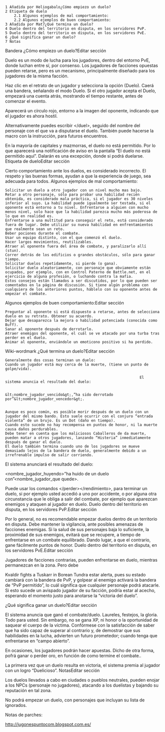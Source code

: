 

    1 Añadida por Heliogabalo¿Cómo empiezo un duelo?
    2 Etiqueta de duelo
        2.1 Algunos ejemplos de mal comportamiento:
        2.2 Algunos ejemplos de buen comportamiento:
    3 Añadida por Mat7¿Qué termina un duelo?
    4 Duelo dentro del territorio en disputa, en los servidores PvP.
    5 Duelo dentro del territorio en disputa, en los servidores PvE.
    6 ¿Qué significa ganar un duelo?
    7 Notas

Bandera
¿Cómo empiezo un duelo?Editar sección

Duelo es un modo de lucha para los jugadores, dentro del entorno PvE, donde luchan entre sí, por consenso. Los jugadores de facciones opuestas pueden retarse, pero es un mecanismo, principalmente diseñado para los jugadores de la misma facción.

Haz clic en el retrato de un jugador y selecciona la opción (Duelo). Caerá una bandera, señalando el modo Duelo. Si el otro jugador acepta el Duelo, empezará una cuenta atrás, mostrando el tiempo restante, antes de comenzar el evento.

Aparecerá un círculo rojo, entorno a la imagen del oponente, indicando que el jugador es ahora hostil.

Alternativamente puedes escribir &lt;/duel&gt;, seguido del nombre del personaje con el que va a disputarse el duelo. También puede hacerse la macro con la instrucción, para futuros encuentros.

En la mayoría de capitales y mazmorras, el duelo no está permitido. Por lo que aparecerá una notificación de aviso en la pantalla “El duelo no está permitido aquí”. Dalarán es una excepción, donde si podrá duelarse.
Etiqueta de dueloEditar sección

Cierto comportamiento ante los duelos, es considerado incorrecto. El respeto y las buenas formas, ayudan a que la experiencia de juego, sea adecuada para todos.
Algunos ejemplos de mal comportamiento:


    Solicitar un duelo a otro jugador con un nivel mucho mas bajo.
    Retar a otro personaje, sólo para probar una habilidad recién obtenida, es considerado mala práctica, si el jugador es 30 niveles inferior al suyo. La habilidad puede igualmente ser testada, si el oponente está entorno a tu nivel. Enfrentarse a alguien con mucho menos nivel, solo hace que la habilidad parezca mucho más poderosa de lo que en realidad es.
    Enfrentarse a una multitud para conseguir el reto, está considerado fuera de lugar. Debe utilizar su nueva habilidad en enfrentamientos que realmente sean un reto.
    Beber pociones durante el combate.
    Usar un equipo distinto, con el que comenzó el duelo.
    Hacer largos movimientos, reutilizables.
    Atraer al oponente fuera del área de combate, y paralizarlo allí (stun).
    Correr detrás de los edificios o grandes obstáculos, sólo para ganar tiempo.
    Solicitar duelos repetidamente, si pierde (o gana).
    Solicitar duelo aleatoriamente, con personaje que obviamente están ocupados, por ejemplo, con en Control Paterno de Battle.net, en el ejercicio de alguna profesión, o luchando contra la mafia.
    Estos consejos están llamados a ser discutidos, por lo que pueden ser comentados en la página de discusión. Si tiene algún problema con cualquiera de los anteriores puntos, háblelo con su oponente antes de empezar el combate.

Algunos ejemplos de buen comportamiento:Editar sección

    Preguntar al oponente si está dispuesto a retarse, antes de selecciona duelo en su retrato. Obtener su acuerdo.
    Dejar que desaparezca la mejora o habilidad potenciada (conocida como Buff).
    Sanar al oponente después de derrotarlo.
    Atraer enemigos del oponente, el cuál se ve atacado por una turba tras perder en el duelo.
    Animar al oponente, enviándole un emoticono positivo si ha perdido.

Wiki-wordmark
¿Qué termina un duelo?Editar sección

    Generalmente dos cosas terminan un duelo:
    Cuando un jugador está muy cerca de la muerte, (tiene un punto de golpe/vida).

                                                                 El sistema anuncia el resultado del duelo:

                                                                 &lt;nombre_jugador_vencido&gt;,”ha sido derrotado                                                                                                    por”&lt;nombre_jugador_vencedor&gt;.


    Aunque es poco común, es posible morir después de un duelo con un jugador del mismo bando. Esto suele ocurrir con el conjuro “entrada violenta” de un brujo. Es un Dot (daño en tiempo).
    Cuando esto sucede no hay recompensa en puntos de honor, ni la muerte causa daños perdurables.
    Debe tener en cuenta que los maliciosos Caballeros de da muerte, pueden matar a otros jugadores, lanzando “Histeria” inmediatamente después de ganar el duelo.
    El duelo también termina cuando uno de los jugadores se mueve demasiado lejos de la bandera de duelo, generalmente debido a un irrefrenable impulso de salir corriendo.

El sistema anunciará el resultado del duelo:

&lt;nombre_jugador_huyendo&gt;”ha huido de un duelo con”&lt;nombre_jugador_que quede&gt;.

Puede usar los comandos &lt;/perder&gt;&lt;/rendimiento&gt;, para terminar un duelo, si por ejemplo usted accedió a uno por accidente, o por alguna otra circunstancia que le obliga a salir del combate, por ejemplo que aparezcan enemigos y ataquen al jugador en duelo.
Duelo dentro del territorio en disputa, en los servidores PvP.Editar sección

Por lo general, no es recomendable empezar duelos dentro de un territorio en disputa. Debe mantener la vigilancia, ante posibles amenazas de facciones enemigas. Si la salud de sus personajes baja lo suficiente, la proximidad de sus enemigos, evitará que se recupere, a tiempo de enfrentarse en un combate equilibrado. Dando lugar, a que el contrario, gane fácilmente puntos de honor.
Duelo dentro del territorio en disputa, en los servidores PvE.Editar sección

Jugadores de facciones contrarias, pueden enfrentarse en duelo, mientras permanezcan en la zona. Pero debe








Kvaldir fights a Tuskarr in Borean Tundra
estar alerta, pues su estado cambiará con la bandera de PvP, y golpear al enemigo activará la bandera de “PvP permitido”, lo cuál significa que cualquier personaje podrá atacarle. Si esto sucede un avispado jugador de su facción, podría estar al acecho, esperando el momento justo para anotarse la “victoria del duelo”.

¿Qué significa ganar un duelo?Editar sección

El sistema anuncia que ganó el combate/duelo. Laureles, festejos, la gloria. Todo para usted. Sin embargo, no se gana XP, ni honor o la oportunidad de saquear el cuerpo de la víctima. Confórmese con la satisfacción de saber que ha sido capaz de superar al contrario y, de demostrar que sus habilidades en la lucha, advierten un futuro prometedor; cuando tenga que enfrentarse en “campo abierto”.

En ocasiones, los jugadores podrán hacer apuestas. Dicho de otra forma, pofrá ganar o perder oro, en función de como termine el combate..

La primera vez que un duelo resulta en victoria, el sistema premia al jugador con un logro “Duelicioso”.
NotasEditar sección

Los duelos llevados a cabo en ciudades o pueblos neutrales, pueden enojar a los NPCs (personaje no jugadores), atacando a los duelistas y bajando su reputación en tal zona.

No podrá empezar un duelo, con personajes que incluyan su lista de ignorados.


Notas de parches:  



http://jugonespuntocom.blogspot.com.es/
